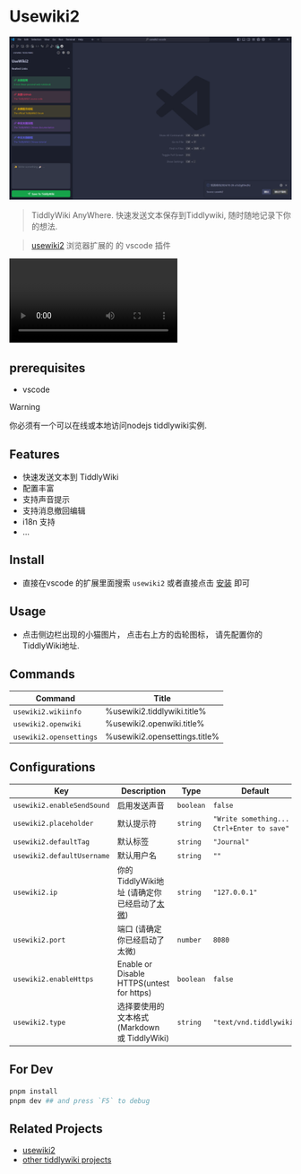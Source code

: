 # Usewiki2

![alt text](https://github.com/oeyoews/usewiki2-vscode/raw/main/banner.png)
> TiddlyWiki AnyWhere. 快速发送文本保存到Tiddlywiki, 随时随地记录下你的想法.

> [usewiki2](https://github.com/oeyoews/usewiki2) 浏览器扩展的 的 vscode 插件

<video controls>
	<source src="https://github.com/oeyoews/usewiki2-vscode/raw/main/demo.mp4" type="video/mp4">
</video>

<!--
* manage: https://marketplace.visualstudio.com/manage/publishers/oeyoews
* publish: https://vscode.github.net.cn/api/working-with-extensions/publishing-extension
* https://code.visualstudio.com/api/extension-guides/webview
* icon: https://code.visualstudio.com/api/references/icons-in-labels
* l10n: https://code.visualstudio.com/api/references/vscode-api#l10n and https://github.com/microsoft/vscode-extension-samples/tree/main/l10n-sample and https://github.com/microsoft/vscode-l10n/issues/150
-->

## prerequisites

* vscode

> [!WARNING]
> 你必须有一个可以在线或本地访问nodejs tiddlywiki实例.

## Features

* 快速发送文本到 TiddlyWiki
* 配置丰富
* 支持声音提示
* 支持消息撤回编辑
* i18n 支持
* ...


## Install

* 直接在vscode 的扩展里面搜索 `usewiki2` 或者直接点击 [安装](https://marketplace.visualstudio.com/items?itemName=oeyoews.usewiki2) 即可

## Usage

* 点击侧边栏出现的小猫图片， 点击右上方的齿轮图标， 请先配置你的TiddlyWiki地址.

## Commands

<!-- commands -->

| Command                 | Title                         |
| ----------------------- | ----------------------------- |
| `usewiki2.wikiinfo`     | %usewiki2.tiddlywiki.title%   |
| `usewiki2.openwiki`     | %usewiki2.openwiki.title%     |
| `usewiki2.opensettings` | %usewiki2.opensettings.title% |

<!-- commands -->

## Configurations

<!-- configs -->

| Key                        | Description                                                                                    | Type      | Default                                   |
| -------------------------- | ---------------------------------------------------------------------------------------------- | --------- | ----------------------------------------- |
| `usewiki2.enableSendSound` | 启用发送声音                                                                                         | `boolean` | `false`                                   |
| `usewiki2.placeholder`     | 默认提示符                                                                                          | `string`  | `"Write something... Ctrl+Enter to save"` |
| `usewiki2.defaultTag`      | 默认标签                                                                                           | `string`  | `"Journal"`                               |
| `usewiki2.defaultUsername` | 默认用户名                                                                                          | `string`  | `""`                                      |
| `usewiki2.ip`              | 你的TiddlyWiki地址 (请确定你已经启动了[太微](https://tiddlywiki.com/#Installing%20TiddlyWiki%20on%20Node.js)) | `string`  | `"127.0.0.1"`                             |
| `usewiki2.port`            | 端口 (请确定你已经启动了太微)                                                                               | `number`  | `8080`                                    |
| `usewiki2.enableHttps`     | Enable or Disable HTTPS(untest for https)                                                      | `boolean` | `false`                                   |
| `usewiki2.type`            | 选择要使用的文本格式 (Markdown 或 TiddlyWiki)                                                             | `string`  | `"text/vnd.tiddlywiki"`                   |
<!-- ## TODO

* [ ] 加入条目标题配置, author
* [x] use vue/react framework to refactor usewiki2 -->

## For Dev

```bash
pnpm install
pnpm dev ## and press `F5` to debug
```

<!-- * configuration: https://code.visualstudio.com/api/references/contribution-points#contributes.configuration -->

<!-- ## Credits

https://github.com/microsoft/vscode-extension-samples/blob/main/webview-view-sample -->

## Related Projects

* [usewiki2](https://github.com/oeyoews/usewiki2)
* [other tiddlywiki projects](https://github.com/stars/oeyoews/lists/tiddlywiki)
